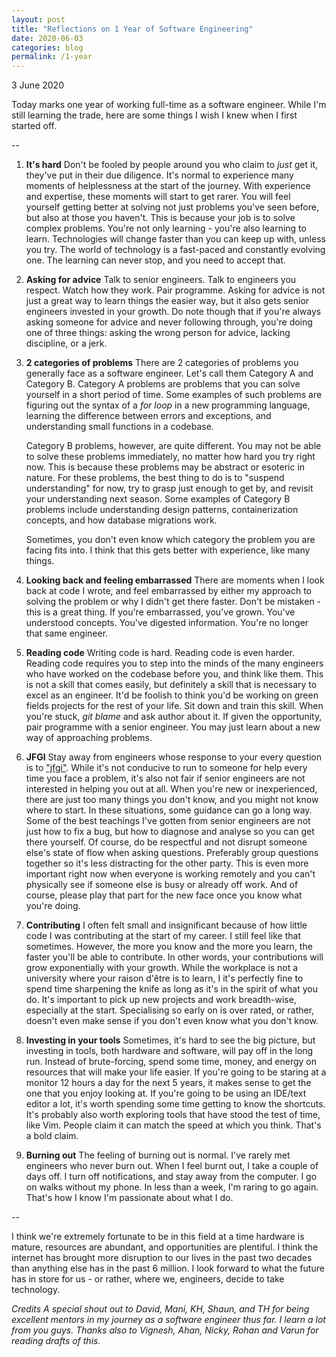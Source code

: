 ```yaml
---
layout: post
title: "Reflections on 1 Year of Software Engineering"
date: 2020-06-03
categories: blog
permalink: /1-year
---
```


3 June 2020

Today marks one year of working full-time as a software engineer. While I'm still learning the trade, here are some things I wish I knew when I first started off.

--

1. **It's hard**
   Don't be fooled by people around you who claim to *just* get it, they've put in their due diligence. It's normal to experience many moments of helplessness at the start of the journey. With experience and expertise, these moments will start to get rarer. You will feel yourself getting better at solving not just problems you've seen before, but also at those you haven't. This is because your job is to solve complex problems. You're not only learning - you're also learning to learn. Technologies will change faster than you can keep up with, unless you try. The world of technology is a fast-paced and constantly evolving one. The learning can never stop, and you need to accept that.


2. **Asking for advice**
   Talk to senior engineers. Talk to engineers you respect. Watch how they work. Pair programme. Asking for advice is not just a great way to learn things the easier way, but it also gets senior engineers invested in your growth. Do note though that if you're always asking someone for advice and never following through, you're doing one of three things: asking the wrong person for advice, lacking discipline, or a jerk.

3. **2 categories of problems**
    There are 2 categories of problems you generally face as a software engineer. Let's call them Category A and Category B. Category A problems are problems that you can solve yourself  in a short period of time. Some examples of such problems are figuring out the syntax of a *for loop* in a new programming language, learning the difference between errors and exceptions, and understanding small functions in a codebase.

    Category B problems, however, are quite different. You may not be able to solve these problems immediately, no matter how hard you try right now. This is because these problems may be abstract or esoteric in nature. For these problems, the best thing to do is to "suspend understanding" for now, try to grasp just enough to get by, and revisit your understanding next season. Some examples of Category B problems include understanding design patterns, containerization concepts, and how database migrations work.

    Sometimes, you don't even know which category the problem you are facing fits into. I think that this gets better with experience, like many things.

4. **Looking back and feeling embarrassed**
    There are moments when I look back at code I wrote, and feel embarrassed by either my approach to solving the problem or why I didn't get there faster. Don't be mistaken - this is a great thing. If you're embarrassed, you've grown. You've understood concepts. You've digested information. You're no longer that same engineer.

5. **Reading code**
    Writing code is hard. Reading code is even harder. Reading code requires you to step into the minds of the many engineers who have worked on the codebase before you, and think like them. This is not a skill that comes easily, but definitely a skill that is necessary to excel as an engineer. It'd be foolish to think you'd be working on green fields projects for the rest of your life. Sit down and train this skill. When you're stuck, *git blame* and ask author about it. If given the opportunity, pair programme with a senior engineer. You may just learn about a new way of approaching problems.

6. **JFGI**
    Stay away from engineers whose response to your every question is to ["jfgi"](https://www.urbandictionary.com/define.php?term=jfgi). While it's not conducive to run to someone for help every time you face a problem, it's also not fair if senior engineers are not interested in helping you out at all. When you're new or inexperienced, there are just too many things you don't know, and you might not know where to start. In these situations, some guidance can go a long way. Some of the best teachings I've gotten from senior engineers are not just how to fix a bug, but how to diagnose and analyse so you can get there yourself. Of course, do be respectful and not disrupt someone else's state of flow when asking questions. Preferably group questions together so it's less distracting for the other party. This is even more important right now when everyone is working remotely and you can't physically see if someone else is busy or already off work. And of course, please play that part for the new face once you know what you're doing.

7. **Contributing**
    I often felt small and insignificant because of how little code I was contributing at the start of my career. I still feel like that sometimes. However, the more you know and the more you learn, the faster you'll be able to contribute. In other words, your contributions will grow exponentially with your growth. While the workplace is not a university where your raison d'être is to learn, I it's perfectly fine to spend time sharpening the knife as long as it's in the spirit of what you do. It's important to pick up new projects and work breadth-wise, especially at the start. Specialising so early on is over rated, or rather, doesn't even make sense if you don't even know what you don't know.

8. **Investing in your tools**
    Sometimes, it's hard to see the big picture, but investing in tools, both hardware and software, will pay off in the long run. Instead of brute-forcing, spend some time, money, and energy on resources that will make your life easier. If you're going to be staring at a monitor 12 hours a day for the next 5 years, it makes sense to get the one that you enjoy looking at. If you're going to be using an IDE/text editor a lot, it's worth spending some time getting to know the shortcuts. It's probably also worth exploring tools that have stood the test of time, like Vim. People claim it can match the speed at which you think. That's a bold claim.

9.  **Burning out**
    The feeling of burning out is normal. I've rarely met engineers who never burn out. When I feel burnt out, I take a couple of days off. I turn off notifications, and stay away from the computer. I go on walks without my phone. In less than a week, I'm raring to go again. That's how I know I'm passionate about what I do.

--

I think we're extremely fortunate to be in this field at a time hardware is mature, resources are abundant, and opportunities are plentiful. I think the internet has brought more disruption to our lives in the past two decades than anything else has in the past 6 million. I look forward to what the future has in store for us - or rather, where we, engineers, decide to take technology.

*Credits*
*A special shout out to David, Mani, KH, Shaun, and TH for being excellent mentors in my journey as a software engineer thus far. I learn a lot from you guys. Thanks also to Vignesh, Ahan, Nicky, Rohan and Varun for reading drafts of this.*
